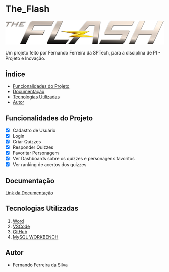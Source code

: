 # The_Flash
![The Flash](./public/img/logo/logoExtensa.png)
<p> Um projeto feito por Fernando Ferreira da SPTech, para a disciplina de PI - Projeto e Inovação. </p>

## Índice
- <a href="#funcionalidades-do-projeto"> Funcionalidades do Projeto </a>
- <a href="#documentação"> Documentação </a> 
- <a href="#tecnologias-utilizadas"> Tecnologias Utilizadas </a> 
- <a href="#autor"> Autor </a> 

## Funcionalidades do Projeto
- [x] Cadastro de Usuário
- [x] Login
- [x] Criar Quizzes
- [x] Responder Quizzes
- [x] Favoritar Personagem
- [x] Ver Dashboards sobre os quizzes e personagens favoritos
- [x] Ver ranking de acertos dos quizzes

## Documentação
[Link da Documentação](https://bandteccom-my.sharepoint.com/:b:/g/personal/fernando_fsilva_sptech_school/ET074O2PscdBivydaS1yn7EBD3yDk_42HeqVOmb7anePFg?e=8ZD1Zs)

## Tecnologias Utilizadas
1. [Word](https://www.microsoft.com/pt-br/microsoft-365/word)
2. [VSCode](https://code.visualstudio.com)
3. [GitHub](https://github.com)
4. [MySQL WORKBENCH](https://www.mysql.com/products/workbench/)

## Autor
- Fernando Ferreira da Silva